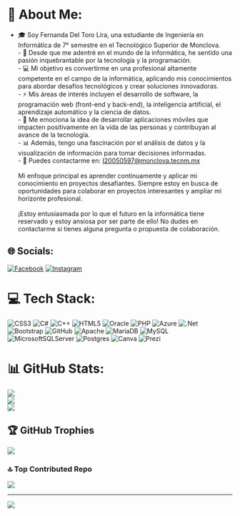 # 💫 About Me:
- 🎓 Soy Fernanda Del Toro Lira, una estudiante de Ingeniería en Informática de 7° semestre en el Tecnológico Superior de Monclova.<br>- 🌱 Desde que me adentré en el mundo de la informática, he sentido una pasión inquebrantable por la tecnología y la programación.<br>- 💻 Mi objetivo es convertirme en una profesional altamente competente en el campo de la informática, aplicando mis conocimientos para abordar desafíos tecnológicos y crear soluciones innovadoras.<br>- ⚡ Mis áreas de interés incluyen el desarrollo de software, la programación web (front-end y back-end), la inteligencia artificial, el aprendizaje automático y la ciencia de datos.<br>- 🚀 Me emociona la idea de desarrollar aplicaciones móviles que impacten positivamente en la vida de las personas y contribuyan al avance de la tecnología.<br>- 📊 Además, tengo una fascinación por el análisis de datos y la visualización de información para tomar decisiones informadas.<br>- 📧 Puedes contactarme en: I20050597@monclova.tecnm.mx<br><br>Mi enfoque principal es aprender continuamente y aplicar mi conocimiento en proyectos desafiantes. Siempre estoy en busca de oportunidades para colaborar en proyectos interesantes y ampliar mi horizonte profesional.<br><br>¡Estoy entusiasmada por lo que el futuro en la informática tiene reservado y estoy ansiosa por ser parte de ello! No dudes en contactarme si tienes alguna pregunta o propuesta de colaboración.<br>


## 🌐 Socials:
[![Facebook](https://img.shields.io/badge/Facebook-%231877F2.svg?logo=Facebook&logoColor=white)](https://facebook.com/https://web.facebook.com/fernandalira19/) [![Instagram](https://img.shields.io/badge/Instagram-%23E4405F.svg?logo=Instagram&logoColor=white)](https://instagram.com/fernandac_9) 

# 💻 Tech Stack:
![CSS3](https://img.shields.io/badge/css3-%231572B6.svg?style=for-the-badge&logo=css3&logoColor=white) ![C#](https://img.shields.io/badge/c%23-%23239120.svg?style=for-the-badge&logo=c-sharp&logoColor=white) ![C++](https://img.shields.io/badge/c++-%2300599C.svg?style=for-the-badge&logo=c%2B%2B&logoColor=white) ![HTML5](https://img.shields.io/badge/html5-%23E34F26.svg?style=for-the-badge&logo=html5&logoColor=white) ![Oracle](https://img.shields.io/badge/Oracle-F80000?style=for-the-badge&logo=oracle&logoColor=white) ![PHP](https://img.shields.io/badge/php-%23777BB4.svg?style=for-the-badge&logo=php&logoColor=white) ![Azure](https://img.shields.io/badge/azure-%230072C6.svg?style=for-the-badge&logo=azure-devops&logoColor=white) ![.Net](https://img.shields.io/badge/.NET-5C2D91?style=for-the-badge&logo=.net&logoColor=white) ![Bootstrap](https://img.shields.io/badge/bootstrap-%23563D7C.svg?style=for-the-badge&logo=bootstrap&logoColor=white) ![GitHub](https://img.shields.io/badge/GitHub-%23121011.svg?style=for-the-badge&logo=github&logoColor=white) ![Apache](https://img.shields.io/badge/apache-%23D42029.svg?style=for-the-badge&logo=apache&logoColor=white) ![MariaDB](https://img.shields.io/badge/MariaDB-003545?style=for-the-badge&logo=mariadb&logoColor=white) ![MySQL](https://img.shields.io/badge/mysql-%2300f.svg?style=for-the-badge&logo=mysql&logoColor=white) ![MicrosoftSQLServer](https://img.shields.io/badge/Microsoft%20SQL%20Sever-CC2927?style=for-the-badge&logo=microsoft%20sql%20server&logoColor=white) ![Postgres](https://img.shields.io/badge/postgres-%23316192.svg?style=for-the-badge&logo=postgresql&logoColor=white) ![Canva](https://img.shields.io/badge/Canva-%2300C4CC.svg?style=for-the-badge&logo=Canva&logoColor=white) ![Prezi](https://img.shields.io/badge/Prezi-%23000000.svg?style=for-the-badge&logo=Prezi&logoColor=white)
# 📊 GitHub Stats:
![](https://github-readme-stats.vercel.app/api?username=fernandadeltoro19&theme=synthwave&hide_border=false&include_all_commits=false&count_private=false)<br/>
![](https://github-readme-streak-stats.herokuapp.com/?user=fernandadeltoro19&theme=synthwave&hide_border=false)<br/>
![](https://github-readme-stats.vercel.app/api/top-langs/?username=fernandadeltoro19&theme=synthwave&hide_border=false&include_all_commits=false&count_private=false&layout=compact)

## 🏆 GitHub Trophies
![](https://github-profile-trophy.vercel.app/?username=fernandadeltoro19&theme=chalk&no-frame=false&no-bg=true&margin-w=4)

### 🔝 Top Contributed Repo
![](https://github-contributor-stats.vercel.app/api?username=fernandadeltoro19&limit=5&theme=dark&combine_all_yearly_contributions=true)

---
[![](https://visitcount.itsvg.in/api?id=fernandadeltoro19&icon=0&color=0)](https://visitcount.itsvg.in)

<!-- Proudly created with GPRM ( https://gprm.itsvg.in ) -->
